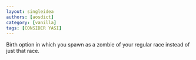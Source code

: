 ```yaml
---
layout: singleidea
authors: [aosdict]
category: [vanilla]
tags: [CONSIDER YASI]
---
```

Birth option in which you spawn as a zombie of your regular race instead of just that race.
